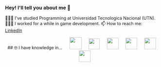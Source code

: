 ### Hey! I'll tell you about me 👋

👩🏻‍🎓 I've studied Programming at Universidad Tecnologica Nacional (UTN).
👩🏻‍💻 I worked for a while in game development.
📫 How to reach me: <a href="https://www.linkedin.com/in/juan-cruz-rey/">LinkedIn</a>
<br>

<div align="center">
 ## 🤓 I have knowledge in...
&nbsp;&nbsp;&nbsp;&nbsp;&nbsp;<img src="https://1000marcas.net/wp-content/uploads/2020/11/Java-logo.png" height="40px">
&nbsp;&nbsp;&nbsp;&nbsp;&nbsp;<img src="https://www.fontana.com.ar/wp-content/uploads/2018/10/spring-boot-logo.png" height="36px">
&nbsp;&nbsp;&nbsp;&nbsp;&nbsp;<img src="https://upload.wikimedia.org/wikipedia/commons/2/22/Hibernate_logo_a.png" height="38px">
&nbsp;&nbsp;&nbsp;&nbsp;&nbsp;<img src="https://1000marcas.net/wp-content/uploads/2020/11/MySQL-logo.png" height="38px">
&nbsp;&nbsp;&nbsp;&nbsp;&nbsp;<img src="https://upload.wikimedia.org/wikipedia/commons/thumb/6/61/HTML5_logo_and_wordmark.svg/2048px-HTML5_logo_and_wordmark.svg.png" height="38px">
&nbsp;&nbsp;&nbsp;&nbsp;&nbsp;<img src="https://upload.wikimedia.org/wikipedia/commons/thumb/d/d5/CSS3_logo_and_wordmark.svg/1200px-CSS3_logo_and_wordmark.svg.png" height="38px">
</div>

<br>

<div align="center">

